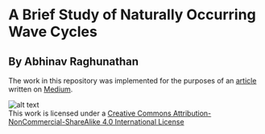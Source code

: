# A Brief Study of Naturally Occurring Wave Cycles
## By Abhinav Raghunathan

The work in this repository was implemented for the purposes of an [article]() written on [Medium](https://medium.com).

![alt text](https://i.creativecommons.org/l/by-nc-sa/4.0/88x31.png "Creative Commons License")</br>
This work is licensed under a [Creative Commons Attribution-NonCommercial-ShareAlike 4.0 International License](http://creativecommons.org/licenses/by-nc-sa/4.0/)
